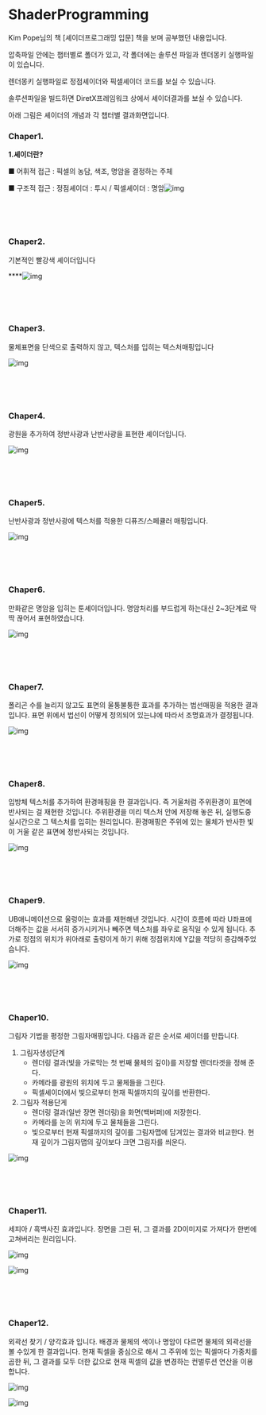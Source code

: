 # ShaderProgramming

Kim Pope님의 책 [셰이더프로그래밍 입문] 책을 보며 공부했던 내용입니다.

압축파일 안에는 챕터별로 폴더가 있고, 각 폴더에는 솔루션 파일과 렌더몽키 실행파일이 있습니다.

렌더몽키 실행파일로 정점셰이더와 픽셀셰이더 코드를 보실 수 있습니다.

솔루션파일을 빌드하면 DiretX프레임워크 상에서 셰이더결과를 보실 수 있습니다.

아래 그림은 셰이더의 개념과 각 챕터별 결과화면입니다.

### Chaper1.

**1.셰이더란?**

 ■ 어휘적 접근 : 픽셀의 농담, 색조, 명암을 결정하는 주체

 ■ 구조적 접근 : 정점셰이더 : 투시 / 픽셀셰이더 : 명암![img](https://lh4.googleusercontent.com/f46fnpmkKQiN80jVeIv-p__iMWcuoiqMfIg2YyhbDZQuj8aHjIT87Ltu4xUAQzwyx72vKJVrHpLofVwQ_KBSZ8ZpH49ZHANlK6M47jXU1sAEgndV-_73Hll3Q1K2YK0cyyCcGf6H)

<br><br><br>

### **Chaper2.**

기본적인 빨강색 셰이더입니다

****![img](https://github.com/wjdgh283/ShaderProgramming/blob/master/img%20rcs/2.JPG?raw=true)

<br><br><br>

### **Chaper3.**

물체표면을 단색으로 출력하지 않고, 텍스처를 입히는 텍스처매핑입니다

![img](https://github.com/wjdgh283/ShaderProgramming/blob/master/img%20rcs/3.JPG?raw=true)

<br><br><br>

### **Chaper4.**

광원을 추가하여 정반사광과 난반사광을 표현한 셰이더입니다.

![img](https://github.com/wjdgh283/ShaderProgramming/blob/master/img%20rcs/4.JPG?raw=true)

<br><br><br>

### **Chaper5.**

난반사광과 정반사광에 텍스처를 적용한 디퓨즈/스페큘러 매핑입니다. 

![img](https://github.com/wjdgh283/ShaderProgramming/blob/master/img%20rcs/5.JPG?raw=true)

<br><br><br>

### **Chaper6.**

만화같은 명암을 입히는 툰셰이더입니다. 명암처리를 부드럽게 하는대신 2~3단계로 딱딱 끊어서 표현하였습니다.

![img](https://github.com/wjdgh283/ShaderProgramming/blob/master/img%20rcs/6.JPG?raw=true)

<br><br><br>

### **Chaper7.**

폴리곤 수를 늘리지 않고도 표면의 울퉁불퉁한 효과를 추가하는 법선매핑을 적용한 결과입니다. 표면 위에서 법선이 어떻게 정의되어 있는냐에 따라서 조명효과가 결정됩니다.

![img](https://github.com/wjdgh283/ShaderProgramming/blob/master/img%20rcs/7.JPG?raw=true)

<br><br><br>

### **Chaper8.**

입방체 텍스처를 추가하여 환경매핑을 한 결과입니다. 즉 거울처럼 주위환경이 표면에 반사되는 걸 재현한 것입니다. 주위환경을 미리 텍스처 안에 저장해 놓은 뒤, 실행도중 실시간으로 그 텍스처를 입히는 원리입니다. 환경매핑은 주위에 있는 물체가 반사한 빛이 거울 같은 표면에 정반사되는 것입니다.

![img](https://github.com/wjdgh283/ShaderProgramming/blob/master/img%20rcs/8.JPG?raw=true)

<br><br><br>

### **Chaper9.**

UB애니메이션으로 울렁이는 효과를 재현해낸 것입니다. 시간이 흐름에 따라 U좌표에 더해주는 값을 서서히 증가시키거나 빼주면 텍스처를 좌우로 움직일 수 있게 됩니다. 추가로 정점의 위치가 위아래로 출렁이게 하기 위해 정점위치에 Y값을 적당히 증감해주었습니다.

![img](https://github.com/wjdgh283/ShaderProgramming/blob/master/img%20rcs/9-1.gif?raw=true)

<br><br><br>

### **Chaper10.**

그림자 기법을 평정한 그림자매핑입니다. 다음과 같은 순서로 셰이더를 만듭니다.

1. 그림자생성단계
   - 렌더링 결과(빛을 가로막는 첫 번째 물체의 깊이)를 저장할 렌더타겟을 정해 준다.
   - 카메라를 광원의 위치에 두고 물체들을 그린다.
   - 픽셀셰이더에서 빛으로부터 현재 픽셀까지의  깊이를 반환한다.
2. 그림자 적용단게
   - 렌더링 결과(일반 장면 렌더링)을 화면(백버퍼)에 저장한다.
   - 카메라를 눈의 위치에 두고 물체들을 그린다.
   - 빛으로부터 현재 픽셀까지의  깊이를 그림자맵에 담겨있는 결과와 비교한다. 현재 깊이가 그림자맵의 깊이보다 크면 그림자를 씌운다.

![img](https://github.com/wjdgh283/ShaderProgramming/blob/master/img%20rcs/10.JPG?raw=true)

<br><br><br>

### **Chaper11.**

세피아 / 흑백사진 효과입니다. 장면을 그린 뒤, 그 결과를 2D이미지로 가져다가 한번에 고쳐버리는 원리입니다.

![img](https://github.com/wjdgh283/ShaderProgramming/blob/master/img%20rcs/11-1.JPG?raw=true)

![img](https://github.com/wjdgh283/ShaderProgramming/blob/master/img%20rcs/11-2.JPG?raw=true)

<br><br><br>

### **Chaper12.**

외곽선 찾기 / 양각효과 입니다. 배경과 물체의 색이나 명암이 다르면 물체의 외곽선을 볼 수있게 한 결과입니다. 현재 픽셀을 중심으로 해서 그 주위에 있는 픽셀마다 가중치를 곱한 뒤, 그 결과를 모두 더한 값으로 현재 픽셀의 값을 변경하는 컨벌루션 연산을 이용합니다.

![img](https://github.com/wjdgh283/ShaderProgramming/blob/master/img%20rcs/12-1.JPG?raw=true)

![img](https://github.com/wjdgh283/ShaderProgramming/blob/master/img%20rcs/12-2.JPG?raw=true)
